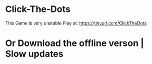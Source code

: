 # Click-The-Dots
This Game is vary unstable
Play at: https://tinyurl.com/ClickTheDots
# Or Download the offline verson | Slow updates
